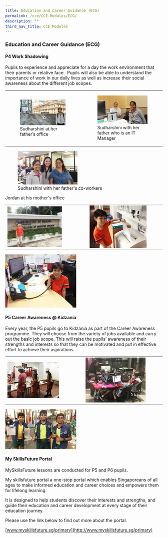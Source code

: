```yaml
---
title: Education and Career Guidance (ECG)
permalink: /cce/CCE-Modules/ECG/
description: ""
third_nav_title: CCE Modules
---
```

### Education and Career Guidance (ECG) 

#### P4 Work Shadowing

Pupils to experience and appreciate for a day the work environment that their parents or relative face.  Pupils will also be able to understand the importance of work in our daily lives as well as increase their social awareness about the different job scopes.

|  |  |
|---|---|
| <figure><img src="/images/cce8.png" style="width:95%"><figcaption> Sudharshini at her father’s office</figcaption></figure> | <figure><img src="/images/cce9.png" style="width:99%"><figcaption> Sudharshini with her father who is an IT Manager</figcaption></figure> |

<figure><img src="/images/cce10.png" style="width:45%"><figcaption> Sudharshini with her father's co-workers</figcaption></figure>

Jordan at his mother's office

|  |  |
|---|---|
| <img src="/images/cce11.png" style="width:70%"> | <img src="/images/cce12.png" style="width:80%"> |

<img src="/images/cce13.png" style="width:45%">

#### P5 Career Awareness @ Kidzania

Every year, the P5 pupils go to Kidzania as part of the Career Awareness programme. They will choose from the variety of jobs available and carry out the basic job scope. This will raise the pupils’ awareness of their strengths and interests so that they can be motivated and put in effective effort to achieve their aspirations.

|  |  |
|---|---|
| <img src="/images/cce14.png" style="width:70%"> | <img src="/images/cce15.png" style="width:80%"> |

<img src="/images/cce16.png" style="width:45%">

#### My SkillsFuture Portal

MySkillsFuture lessons are conducted for P5 and P6 pupils.

My skillsfuture portal a one-stop portal which enables Singaporeans of all ages to make informed education and career choices and empowers them for lifelong learning.

It is designed to help students discover their interests and strengths, and guide their education and career development at every stage of their education journey.

  

Please use the link below to find out more about the portal.

[www.myskillsfuture.sg/primary](http://www.myskillsfuture.sg/primary)